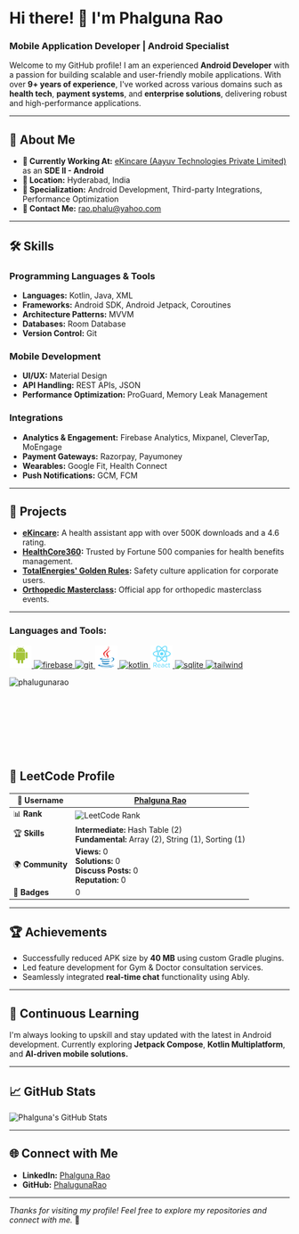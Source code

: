 # Hi there! 👋 I'm Phalguna Rao

### Mobile Application Developer | Android Specialist

Welcome to my GitHub profile! I am an experienced **Android Developer** with a passion for building scalable and user-friendly mobile applications. With over **9+ years of experience**, I've worked across various domains such as **health tech**, **payment systems**, and **enterprise solutions**, delivering robust and high-performance applications.

---

## 🚀 About Me

- **🔭 Currently Working At:** [eKincare (Aayuv Technologies Private Limited)](https://www.ekincare.com) as an **SDE II - Android**
- **📍 Location:** Hyderabad, India
- **🎯 Specialization:** Android Development, Third-party Integrations, Performance Optimization
- **📧 Contact Me:** rao.phalu@yahoo.com

---

## 🛠️ Skills

### Programming Languages & Tools
- **Languages:** Kotlin, Java, XML
- **Frameworks:** Android SDK, Android Jetpack, Coroutines
- **Architecture Patterns:** MVVM
- **Databases:** Room Database
- **Version Control:** Git

### Mobile Development
- **UI/UX:** Material Design
- **API Handling:** REST APIs, JSON
- **Performance Optimization:** ProGuard, Memory Leak Management

### Integrations
- **Analytics & Engagement:** Firebase Analytics, Mixpanel, CleverTap, MoEngage
- **Payment Gateways:** Razorpay, Payumoney
- **Wearables:** Google Fit, Health Connect
- **Push Notifications:** GCM, FCM

---

## 📱 Projects

- **[eKincare](https://play.google.com/store/apps/details?id=com.ekincare&hl=en_IN):** A health assistant app with over 500K downloads and a 4.6 rating.
- **[HealthCore360](https://play.google.com/store/apps/details?id=com.ekincare.isos&hl=en_IN):** Trusted by Fortune 500 companies for health benefits management.
- **[TotalEnergies' Golden Rules](https://play.google.com/store/apps/details?id=com.ionicframework.goldenrules159128&hl=en):** Safety culture application for corporate users.
- **[Orthopedic Masterclass](https://apkcombo.com/orthopedic-masterclass/com.PinkKatalyst.sma/):** Official app for orthopedic masterclass events.

---

<h3 align="left">Languages and Tools:</h3>
<p align="left"> <a href="https://developer.android.com" target="_blank" rel="noreferrer"> <img src="https://raw.githubusercontent.com/devicons/devicon/master/icons/android/android-original-wordmark.svg" alt="android" width="40" height="40"/> </a> <a href="https://firebase.google.com/" target="_blank" rel="noreferrer"> <img src="https://www.vectorlogo.zone/logos/firebase/firebase-icon.svg" alt="firebase" width="40" height="40"/> </a> <a href="https://git-scm.com/" target="_blank" rel="noreferrer"> <img src="https://www.vectorlogo.zone/logos/git-scm/git-scm-icon.svg" alt="git" width="40" height="40"/> </a> <a href="https://www.java.com" target="_blank" rel="noreferrer"> <img src="https://raw.githubusercontent.com/devicons/devicon/master/icons/java/java-original.svg" alt="java" width="40" height="40"/> </a> <a href="https://kotlinlang.org" target="_blank" rel="noreferrer"> <img src="https://www.vectorlogo.zone/logos/kotlinlang/kotlinlang-icon.svg" alt="kotlin" width="40" height="40"/> </a> <a href="https://reactjs.org/" target="_blank" rel="noreferrer"> <img src="https://raw.githubusercontent.com/devicons/devicon/master/icons/react/react-original-wordmark.svg" alt="react" width="40" height="40"/> </a> <a href="https://www.sqlite.org/" target="_blank" rel="noreferrer"> <img src="https://www.vectorlogo.zone/logos/sqlite/sqlite-icon.svg" alt="sqlite" width="40" height="40"/> </a> <a href="https://tailwindcss.com/" target="_blank" rel="noreferrer"> <img src="https://www.vectorlogo.zone/logos/tailwindcss/tailwindcss-icon.svg" alt="tailwind" width="40" height="40"/> </a> </p>
<p><img align="left" src="https://github-readme-stats.vercel.app/api/top-langs?username=phalugunarao&show_icons=true&locale=en&layout=compact" alt="phalugunarao" /></p>
<br></br>
<br></br>
<br></br>
<br></br>

## 🏅 LeetCode Profile

| 🔗 **Username**   | [Phalguna Rao](https://leetcode.com/u/user1893WR/) |
|------------------|--------------------------------------------------|
| 📊 **Rank**       | ![LeetCode Rank](https://leetcard.jacoblin.cool/user1893WR?theme=light&font=Arial) |
| 🏆 **Skills**     | **Intermediate:** Hash Table (2) <br> **Fundamental:** Array (2), String (1), Sorting (1) |
| 🌍 **Community**  | **Views:** 0 <br> **Solutions:** 0 <br> **Discuss Posts:** 0 <br> **Reputation:** 0 |
| 🏅 **Badges**     | 0                                                 |

---

## 🏆 Achievements

- Successfully reduced APK size by **40 MB** using custom Gradle plugins.
- Led feature development for Gym & Doctor consultation services.
- Seamlessly integrated **real-time chat** functionality using Ably.

---

## 🌱 Continuous Learning

I'm always looking to upskill and stay updated with the latest in Android development. Currently exploring **Jetpack Compose**, **Kotlin Multiplatform**, and **AI-driven mobile solutions.**

---

## 📈 GitHub Stats
![Phalguna's GitHub Stats](https://github-readme-stats.vercel.app/api?username=PhalugunaRao&show_icons=true&theme=radical)

---

## 🌐 Connect with Me

- **LinkedIn:** [Phalguna Rao](https://linkedin.com/in/phalgunarao)
- **GitHub:** [PhalugunaRao](https://github.com/PhalugunaRao)

---

_Thanks for visiting my profile! Feel free to explore my repositories and connect with me._ 🚀

